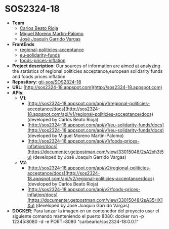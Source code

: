# SOS2324-18

- **Team**
   - [Carlos Beato Rioja](https://github.com/carbeario)
   - [Miguel Moreno Martín-Palomo](https://github.com/migmormar7)
   - [José Joaquín Garrido Vargas](https://github.com/JJoaquinGV19)
- **FrontEnds**
   - [regional-politicies-acceptance](http://sos2324-18.appspot.com/regional-politicies-acceptance)
   - [eu-solidarity-funds](http://sos2324-18.appspot.com/eu-solidarity-funds)
   - [foods-prices-inflation](http://sos2324-18.appspot.com/foods-prices-inflation)
- **Project description**: Our sources of information are aimed at analyzing the statistics of regional politicies acceptance,european solidarity funds and foods prices inflation
- **Repository**: [gti-sos/SOS2324-18](https://github.com/gti-sos/SOS2324-18)
- **URL**: [http://sos2324-18.appspot.com](http://sos2324-18.appspot.com)
-  **APIs**:
   - **V1**:
      - [http://sos2324-18.appspot.com/api/v1/regional-politicies-acceptance/docs](http://sos2324-18.appspot.com/api/v1/regional-politicies-acceptance/docs) (developed by Carlos Beato Rioja)
      - [http://sos2324-18.appspot.com/api/v1/eu-solidarity-funds/docs](http://sos2324-18.appspot.com/api/v1/eu-solidarity-funds/docs) (developed by Miguel Moreno Martín-Palomo)
      - [http://sos2324-18.appspot.com/api/v1/foods-prices-inflation/docs](https://documenter.getpostman.com/view/33015048/2sA2xh3t5u) (developed by José Joaquín Garrido Vargas)
   - **V2**:
      - [http://sos2324-18.appspot.com/api/v2/regional-politicies-acceptance/docs](http://sos2324-18.appspot.com/api/v2/regional-politicies-acceptance/docs) (developed by Carlos Beato Rioja)
      - [http://sos2324-18.appspot.com/api/v2/foods-prices-inflation/docs](https://documenter.getpostman.com/view/33015048/2sA35HX1Xu) (developed by José Joaquín Garrido Vargas)
- **DOCKER**: 
   Para lanzar la imagen en un contenedor del proyecto usar el siguiente comando manteniendo el puerto 8080: docker run -p 12345:8080 -d -e PORT=8080 "carbeario/sos2324-18:0.0.1"
